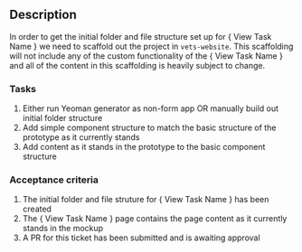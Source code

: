 ## Description

In order to get the initial folder and file structure set up for { View Task Name } we need to scaffold out the project in `vets-website`. This scaffolding will not include any of the custom functionality of the { View Task Name } and all of the content in this scaffolding is heavily subject to change.

### Tasks

1. Either run Yeoman generator as non-form app OR manually build out initial folder structure
2. Add simple component structure to match the basic structure of the prototype as it currently stands
3. Add content as it stands in the prototype to the basic component structure

### Acceptance criteria

1. The initial folder and file struture for { View Task Name } has been created
2. The { View Task Name } page contains the page content as it currently stands in the mockup
3. A PR for this ticket has been submitted and is awaiting approval
